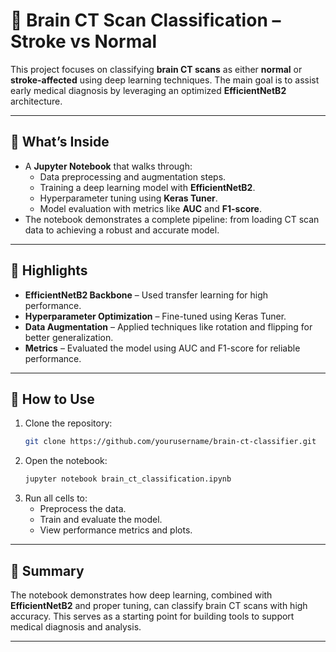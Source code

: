 # 🧠 Brain CT Scan Classification – Stroke vs Normal

This project focuses on classifying **brain CT scans** as either **normal** or **stroke-affected** using deep learning techniques. The main goal is to assist early medical diagnosis by leveraging an optimized **EfficientNetB2** architecture.

---

## 📌 What’s Inside
- A **Jupyter Notebook** that walks through:
  - Data preprocessing and augmentation steps.
  - Training a deep learning model with **EfficientNetB2**.
  - Hyperparameter tuning using **Keras Tuner**.
  - Model evaluation with metrics like **AUC** and **F1-score**.
- The notebook demonstrates a complete pipeline: from loading CT scan data to achieving a robust and accurate model.

---

## 🚀 Highlights
- **EfficientNetB2 Backbone** – Used transfer learning for high performance.
- **Hyperparameter Optimization** – Fine-tuned using Keras Tuner.
- **Data Augmentation** – Applied techniques like rotation and flipping for better generalization.
- **Metrics** – Evaluated the model using AUC and F1-score for reliable performance.

---

## 📂 How to Use
1. Clone the repository:
   ```bash
   git clone https://github.com/yourusername/brain-ct-classifier.git
   ```
2. Open the notebook:
   ```bash
   jupyter notebook brain_ct_classification.ipynb
   ```
3. Run all cells to:
   - Preprocess the data.
   - Train and evaluate the model.
   - View performance metrics and plots.

---

## 🎯 Summary
The notebook demonstrates how deep learning, combined with **EfficientNetB2** and proper tuning, can classify brain CT scans with high accuracy. This serves as a starting point for building tools to support medical diagnosis and analysis.

---
